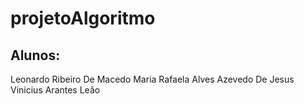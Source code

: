 # projetoAlgoritmo

## Alunos:

Leonardo Ribeiro De Macedo
Maria Rafaela Alves Azevedo De Jesus
Vinicius Arantes Leão
